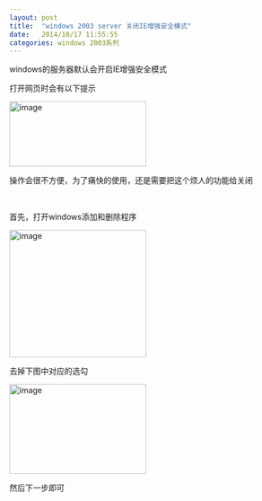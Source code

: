 ```yaml
---
layout: post
title:  "windows 2003 server 关闭IE增强安全模式"
date:   2014/10/17 11:55:55
categories: windows 2003系列
---
```

<p>windows的服务器默认会开启IE增强安全模式</p> <p>打开网页时会有以下提示</p> <p><a href="http://francisar.github.io/images/2014-10-16/Windows-Live-Writer_windows-2003-server-_14F07_image_2.png"><img title="image" style="border-top: 0px; border-right: 0px; background-image: none; border-bottom: 0px; padding-top: 0px; padding-left: 0px; margin: 0px; border-left: 0px; display: inline; padding-right: 0px" border="0" alt="image" src="http://francisar.github.io/images/2014-10-16/Windows-Live-Writer_windows-2003-server-_14F07_image_thumb.png" width="244" height="116"></a></p> <p>操作会很不方便，为了痛快的使用，还是需要把这个烦人的功能给关闭</p> <p>&nbsp;</p> <p>首先，打开windows添加和删除程序</p> <p><a href="http://francisar.github.io/images/2014-10-16/Windows-Live-Writer_windows-2003-server-_14F07_image_4.png"><img title="image" style="border-top: 0px; border-right: 0px; background-image: none; border-bottom: 0px; padding-top: 0px; padding-left: 0px; border-left: 0px; display: inline; padding-right: 0px" border="0" alt="image" src="http://francisar.github.io/images/2014-10-16/Windows-Live-Writer_windows-2003-server-_14F07_image_thumb_1.png" width="244" height="227"></a></p> <p>去掉下图中对应的选勾</p> <p><a href="http://francisar.github.io/images/2014-10-16/Windows-Live-Writer_windows-2003-server-_14F07_image_6.png"><img title="image" style="border-top: 0px; border-right: 0px; background-image: none; border-bottom: 0px; padding-top: 0px; padding-left: 0px; border-left: 0px; display: inline; padding-right: 0px" border="0" alt="image" src="http://francisar.github.io/images/2014-10-16/Windows-Live-Writer_windows-2003-server-_14F07_image_thumb_2.png" width="244" height="160"></a></p> <p>然后下一步即可</p>